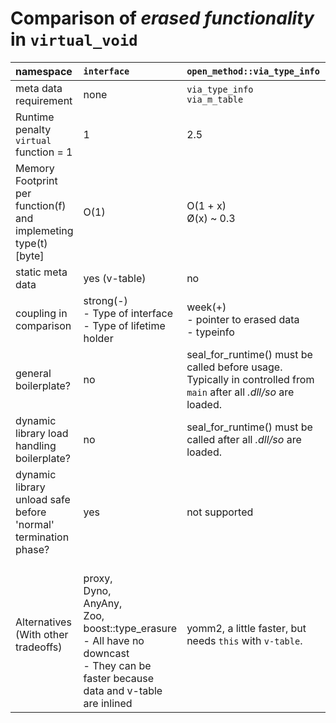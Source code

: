 # Comparison of *erased functionality* in ``virtual_void``  

| namespace                          | ``interface``   | ``open_method::via_type_info``                    | ``open_method::via_m_table``                                        |
|:-                                  |:-               |:-                                                |:-                                                                  |
| meta data requirement              | none            | ``via_type_info`` </br>``via_m_table``            | ``via_m_table``                                                    |
| Runtime penalty</br>``virtual`` function = 1 |  1              | 2.5                                              | 1.8                                                                 |
| Memory Footprint</br>per function(f) and implemeting type(t) [byte] | O(1)           | O(1 + x) </br> Ø(x) ~ 0.3                         | O( ``all domains`` + ``functions_in_domain``)</br> see bellow      |
| static meta data                   | yes (v-table)   | no                                               | yes (m-table)                                                      |
| coupling in comparison             | strong(-) </br>- Type of interface</br>- Type of lifetime holder  | week(+) </br>- pointer to erased data</br>- typeinfo | week(+) </br>- pointer to erased data</br>- pointer   | 
| general boilerplate?          | no              | seal_for_runtime() must be called before usage.</br>Typically in controlled from ``main`` after all *.dll/so* are loaded. | no                                    |
| dynamic library load handling boilerplate?  | no              | seal_for_runtime() must be called after all *.dll/so* are loaded.  | no                                                                 |
| dynamic library unload safe before 'normal' termination phase? | yes           | not supported                                     | yes.                                                                |
| Alternatives</br>(With other tradeoffs) | </br>proxy, </br>Dyno, </br>AnyAny, </br>Zoo, </br>boost::type_erasure</br>- All have no downcast</br>- They can be faster because data and v-table are inlined | yomm2, a little faster, but needs ``this`` with ``v-table``.    | ?                      |
